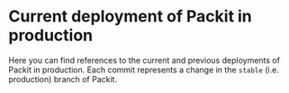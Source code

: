 # Current deployment of Packit in production

Here you can find references to the current and previous
deployments of Packit in production. Each commit represents
a change in the `stable` (i.e. production) branch of Packit.
